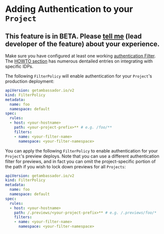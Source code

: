 # Adding Authentication to your `Project`

## This feature is in BETA. Please [tell me](mailto:rhs@datawire.io?subject=Project%20CRD%20UX%20Feedback) (lead developer of the feature) about your experience.

Make sure you have configured at least one working [authentication Filter](../filters). The [HOWTO section](../../../howtos/basic-auth/) has numerous dentailed entries on integrating with specific IDPs.

The following `FilterPolicy` will enable authentication for your `Project`'s production deployment:

```yaml
apiVersion: getambassador.io/v2
kind: FilterPolicy
metadata:
  name: foo
  namespace: default
spec:
  rules:
  - host: <your-hostname>
    path: <your-project-prefix>** # e.g. /foo/**
    filters:
    - name: <your-filter-name>
      namespace: <your-filter-namespace>
```

You can apply the following `FilterPolicy` to enable authentication for your `Project`'s preview deploys. Note that you can use a different authentication filter for previews, and in fact you can omit the project-specific portion of the path if you wish to lock down previews for all `Projects`:

```yaml
apiVersion: getambassador.io/v2
kind: FilterPolicy
metadata:
  name: foo
  namespace: default
spec:
  rules:
  - host: <your-hostname>
    path: /.previews/<your-project-prefix>** # e.g. /.previews/foo/*
    filters:
    - name: <your-filter-name>
      namespace: <your-filter-namespace>
```
